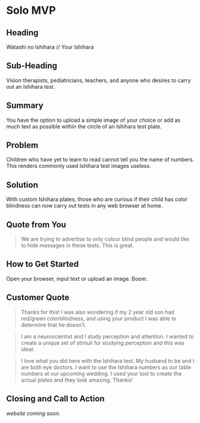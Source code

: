 # Solo MVP #

<!-- 
> This material was originally posted [here](http://www.quora.com/What-is-Amazons-approach-to-product-development-and-product-management). It is reproduced here for posterities sake.

There is an approach called "working backwards" that is widely used at Amazon. They work backwards from the customer, rather than starting with an idea for a product and trying to bolt customers onto it. While working backwards can be applied to any specific product decision, using this approach is especially important when developing new products or features.

For new initiatives a product manager typically starts by writing an internal press release announcing the finished product. The target audience for the press release is the new/updated product's customers, which can be retail customers or internal users of a tool or technology. Internal press releases are centered around the customer problem, how current solutions (internal or external) fail, and how the new product will blow away existing solutions.

If the benefits listed don't sound very interesting or exciting to customers, then perhaps they're not (and shouldn't be built). Instead, the product manager should keep iterating on the press release until they've come up with benefits that actually sound like benefits. Iterating on a press release is a lot less expensive than iterating on the product itself (and quicker!).

If the press release is more than a page and a half, it is probably too long. Keep it simple. 3-4 sentences for most paragraphs. Cut out the fat. Don't make it into a spec. You can accompany the press release with a FAQ that answers all of the other business or execution questions so the press release can stay focused on what the customer gets. My rule of thumb is that if the press release is hard to write, then the product is probably going to suck. Keep working at it until the outline for each paragraph flows. 

Oh, and I also like to write press-releases in what I call "Oprah-speak" for mainstream consumer products. Imagine you're sitting on Oprah's couch and have just explained the product to her, and then you listen as she explains it to her audience. That's "Oprah-speak", not "Geek-speak".

Once the project moves into development, the press release can be used as a touchstone; a guiding light. The product team can ask themselves, "Are we building what is in the press release?" If they find they're spending time building things that aren't in the press release (overbuilding), they need to ask themselves why. This keeps product development focused on achieving the customer benefits and not building extraneous stuff that takes longer to build, takes resources to maintain, and doesn't provide real customer benefit (at least not enough to warrant inclusion in the press release).
 -->
 
## Heading ##

Watashi no Ishihara // Your Ishihara

## Sub-Heading ##

Vision therapists, pediatricians, teachers, and anyone who desires to carry out an Ishihara test.

## Summary ##

You have the option to upload a simple image of your choice or add as much text as possible within the circle of an Ishihara test plate.

## Problem ##

Children who have yet to learn to read cannot tell you the name of numbers. This renders commonly used Ishihara test images useless.

## Solution ##

With custom Ishihara plates, those who are curious if their child has color blindness can now carry out tests in any web browser at home.

## Quote from You ##

> We are trying to advertise to only colour blind people and would like to hide messages in these tests. This is great.

## How to Get Started ##

Open your browser, input text or upload an image. Boom.

## Customer Quote ##

> Thanks for this! I was also wondering if my 2 year old son had red/green colorblindness, and using your product I was able to determine that he doesn’t.

> I am a neuroscientist and I study perception and attention. I wanted to create a unique set of stimuli for studying perception and this was ideal.

> I love what you did here with the Ishihara test. My husband to be and I are both eye doctors. I want to use the Ishihara numbers as our table numbers at our upcoming wedding. I used your tool to create the actual plates and they look amazing. Thanks!

## Closing and Call to Action ##

_website coming soon._
